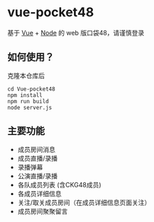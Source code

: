 # vue-pocket48

基于 [Vue](https://vuejs.org/) + [Node](https://nodejs.org) 的 web 版口袋48，请谨慎登录

## 如何使用？

克隆本仓库后

   ```shell
   cd Vue-pocket48
   npm install
   npm run build
   node server.js
   ```

## 主要功能

* 成员房间消息
* 成员直播/录播
* 录播弹幕
* 公演直播/录播
* 各队成员列表 (含CKG48成员)
* 各成员详细信息
* 关注/取关成员房间（在成员详细信息页面关注）
* 成员房间聚聚留言